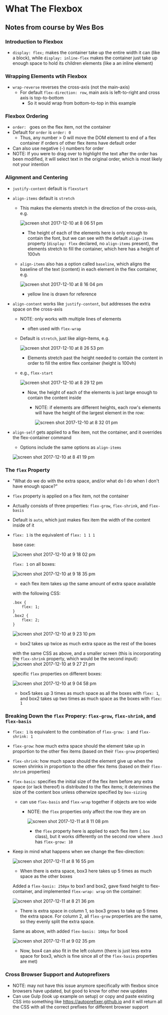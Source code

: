 # What The Flexbox
## Notes from course by Wes Bos

### Introduction to Flexbox
* `display: flex;` makes the container take up the entire width it can (like a block), while `display: inline-flex` makes the container just take up enough space to hold its children elements (like a an inline element)

### Wrapping Elements wtih Flexbox
* `wrap-reverse` reverses the cross-axis (not the main-axis)
    * For default `flex-direction: row`, main axis is left-to-right and cross axis is top-to-bottom
        * So it would wrap from bottom-to-top in this example

### Flexbox Ordering
* `order: ` goes on the flex item, not the container
* Default for `order` is `order: 0`
    * Thus, any number > 0 will move the DOM element to end of a flex container if orders of other flex items have default order
* Can also use negative (-) numbers for order
* NOTE: If you were to drag over to highlight the text after the order has been modified, it will select text in the original order, which is most likely not your intention

### Alignment and Centering
* `justify-content` default is `flexstart`
* `align-items` default is `stretch`
    *  This makes the elements stretch in the direction of the cross-axis, e.g.

        ![screen shot 2017-12-10 at 8 06 51 pm](https://user-images.githubusercontent.com/15662012/33815367-b570af78-dde5-11e7-88a5-43a7b4d1a4df.png)
        * The height of each of the elements here is only enough to contain the font, but we can see with the default `align-items` property (`display: flex` declared, no `align-items` present), the elements stretch to fill the container, which here has a height of 100vh
    * `align-items` also has a option called `baseline`, which aligns the baseline of the text (content) in each element in the flex container, e.g.

        ![screen shot 2017-12-10 at 8 16 04 pm](https://user-images.githubusercontent.com/15662012/33815532-0aa6e0ba-dde7-11e7-9f2d-f879296fcedb.png)
        * yellow line is drawn for reference
* `align-content` works like `justify-content`, but addresses the extra space on the cross-axis
    * NOTE: only works with multiple lines of elements
        * often used with `flex-wrap`
    * Default is `stretch`, just like align-items, e.g.

        ![screen shot 2017-12-10 at 8 26 53 pm](https://user-images.githubusercontent.com/15662012/33815728-858092da-dde8-11e7-9e61-f05bec201dfd.png)
        * Elements stretch past the height needed to contain the content in order to fill the entire flex container (height is 100vh)
    * e.g., `flex-start`

        ![screen shot 2017-12-10 at 8 29 12 pm](https://user-images.githubusercontent.com/15662012/33815764-da826038-dde8-11e7-9a2a-247fa9d4d757.png)
        * Now, the height of each of the elements is just large enough to contain the content inside
            * NOTE: if elements are different heights, each row's elements will have the height of the largest element in the row:

                ![screen shot 2017-12-10 at 8 32 01 pm](https://user-images.githubusercontent.com/15662012/33815809-363da496-dde9-11e7-968f-dc5d41d91c58.png)
* `align-self` gets applied to a flex item, not the container, and it overrides the flex-container command
    * Options include the same options as `align-items`

    ![screen shot 2017-12-10 at 8 41 19 pm](https://user-images.githubusercontent.com/15662012/33815957-8fcca6dc-ddea-11e7-8c2a-8f75989e06e2.png)

### The `flex` Property
* "What do we do with the extra space, and/or what do I do when I don't have enough space?"
* `flex` property is applied on a flex item, not the container
* Actually consists of three properties: `flex-grow`, `flex-shrink`, and `flex-basis`
* Default is `auto`, which just makes flex item the width of the content inside of it
* `flex: 1` is the equivalent of `flex: 1 1 1`

    base case:

    ![screen shot 2017-12-10 at 9 18 02 pm](https://user-images.githubusercontent.com/15662012/33816726-d903e90a-ddef-11e7-9fc2-c307f42c27f8.png)

    `flex: 1` on all boxes:

    ![screen shot 2017-12-10 at 9 18 35 pm](https://user-images.githubusercontent.com/15662012/33816727-da615f44-ddef-11e7-9717-b4632a1179d6.png)
    * each flex item takes up the same amount of extra space available

    with the following CSS:
    ```
    .box {
        flex: 1;
    }
    .box2 {
        flex: 2;
    }
    ```

    ![screen shot 2017-12-10 at 9 23 10 pm](https://user-images.githubusercontent.com/15662012/33816788-5c821c16-ddf0-11e7-99fa-790d3a14cb99.png)
    * box2 takes up twice as much extra space as the rest of the boxes

    with the same CSS as above, and a smaller screen (this is incorporating the `flex-shrink` property, which would be the second input):
    ![screen shot 2017-12-10 at 9 27 21 pm](https://user-images.githubusercontent.com/15662012/33816852-f2ef5da8-ddf0-11e7-979f-fdcc4b1f8b99.png)

    specific `flex` properties on different boxes:

    ![screen shot 2017-12-10 at 9 04 58 pm](https://user-images.githubusercontent.com/15662012/33816451-d8c5da7c-dded-11e7-9f9a-f8e5e04add62.png)
    * box5 takes up 3 times as much space as all the boxes with `flex: 1`, and box2 takes up two times as much space as the boxes with `flex: 1`

### Breaking Down the `flex` Propery: `flex-grow`, `flex-shrink`, and `flex-basis`
* `flex: 1` is equivalent to the combination of `flex-grow: 1` and `flex-shrink: 1`
* `flex-grow`: how much extra space should the element take up in proportion to the other flex items (based on their `flex-grow` properties)
* `flex-shrink`: how much space should the element give up when the screen shrinks in proportion to the other flex items (based on their `flex-shrink` properties)
* `flex-basis`: specifies the initial size of the flex item before any extra space (or lack thereof) is distributed to the flex items; it determines the size of the content box unless otherwize specified by `box-sizing`
    * can use `flex-basis` and `flex-wrap` together if objects are too wide
        * NOTE: the `flex` properties only affect the row they are on

            ![screen shot 2017-12-11 at 8 11 08 pm](https://user-images.githubusercontent.com/15662012/33867189-b99f8004-deaf-11e7-81ad-78683f4cf1d5.png)
            * the `flex` property here is applied to each flex item (`.box` class), but it works differently on the second row where `.box3` has `flex-grow: 10`
* Keep in mind what happens when we change the flex-direction:

    ![screen shot 2017-12-11 at 8 16 55 pm](https://user-images.githubusercontent.com/15662012/33867292-9173f348-deb0-11e7-8f97-8cb85201506b.png)
    * When there is extra space, box3 here takes up 5 times as much space as the other boxes

    Added a `flex-basis: 250px` to box1 and box2, gave fixed height to flex-container, and implemented `flex-wrap: wrap` on the container:

    ![screen shot 2017-12-11 at 8 21 36 pm](https://user-images.githubusercontent.com/15662012/33867361-2098a280-deb1-11e7-9c8b-911cdb299f4b.png)
    * There is extra space in column 1, so box3 grows to take up 5 times the extra space. For column 2, all `flex-grow` properties are the same, so they evenly split the extra space.

    Same as above, with added `flex-basis: 100px` for box4

    ![screen shot 2017-12-11 at 9 02 35 pm](https://user-images.githubusercontent.com/15662012/33868237-a999929c-deb6-11e7-9fae-5214070904f4.png)
    * Now, box4 can also fit in the left column (there is just less extra space for box3, which is fine since all of the `flex-basis` properties are met)

### Cross Browser Support and Autoprefixers
* NOTE: may not have this issue anymore specifically with flexbox since browsers have updated, but good to know for other new updates
* Can use Gulp (look up example on setup) or copy and paste existing CSS into something like https://autoprefixer.github.io and it will return all the CSS with all the correct prefixes for different browser support